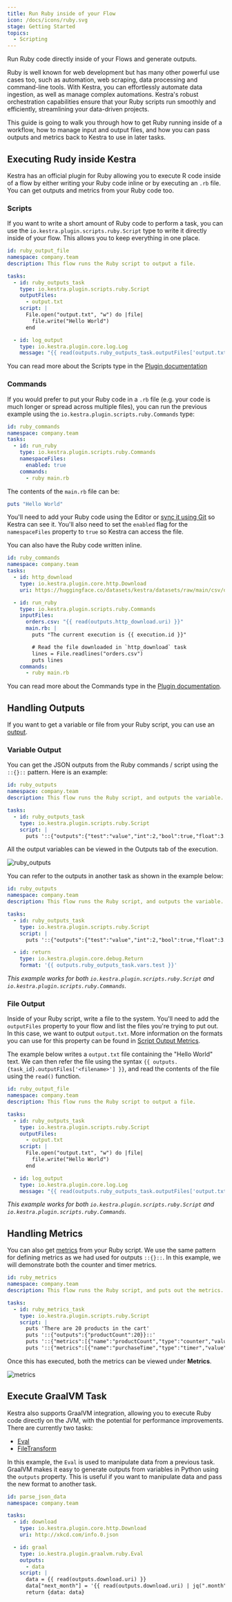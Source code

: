 ```yaml
---
title: Run Ruby inside of your Flow
icon: /docs/icons/ruby.svg
stage: Getting Started
topics:
  - Scripting
---
```


Run Ruby code directly inside of your Flows and generate outputs.

Ruby is well known for web development but has many other powerful use cases too, such as automation, web scraping, data processing and command-line tools. With Kestra, you can effortlessly automate data ingestion, as well as manage complex automations. Kestra's robust orchestration capabilities ensure that your Ruby scripts run smoothly and efficiently, streamlining your data-driven projects.

This guide is going to walk you through how to get Ruby running inside of a workflow, how to manage input and output files, and how you can pass outputs and metrics back to Kestra to use in later tasks.

## Executing Rudy inside Kestra

Kestra has an official plugin for Ruby allowing you to execute R code inside of a flow by either writing your Ruby code inline or by executing an `.rb` file. You can get outputs and metrics from your Ruby code too.


### Scripts

If you want to write a short amount of Ruby code to perform a task, you can use the `io.kestra.plugin.scripts.ruby.Script` type to write it directly inside of your flow. This allows you to keep everything in one place.

```yaml
id: ruby_output_file
namespace: company.team
description: This flow runs the Ruby script to output a file.

tasks:
  - id: ruby_outputs_task
    type: io.kestra.plugin.scripts.ruby.Script
    outputFiles:
      - output.txt
    script: |
      File.open("output.txt", "w") do |file|
        file.write("Hello World")
      end

  - id: log_output
    type: io.kestra.plugin.core.log.Log
    message: "{{ read(outputs.ruby_outputs_task.outputFiles['output.txt']) }}"
```

You can read more about the Scripts type in the [Plugin documentation](/plugins/plugin-script-ruby/io.kestra.plugin.scripts.ruby.script)

### Commands

If you would prefer to put your Ruby code in a `.rb` file (e.g. your code is much longer or spread across multiple files), you can run the previous example using the `io.kestra.plugin.scripts.ruby.Commands` type:

```yaml
id: ruby_commands
namespace: company.team
tasks:
  - id: run_ruby
    type: io.kestra.plugin.scripts.ruby.Commands
    namespaceFiles:
      enabled: true
    commands:
      - ruby main.rb
```

The contents of the `main.rb` file can be:

```ruby
puts "Hello World"
```

You'll need to add your Ruby code using the Editor or [sync it using Git](../version-control-cicd/04.git.md) so Kestra can see it. You'll also need to set the `enabled` flag for the `namespaceFiles` property to `true` so Kestra can access the file.

You can also have the Ruby code written inline.

```yaml
id: ruby_commands
namespace: company.team
tasks:
  - id: http_download
    type: io.kestra.plugin.core.http.Download
    uri: https://huggingface.co/datasets/kestra/datasets/raw/main/csv/orders.csv

  - id: run_ruby
    type: io.kestra.plugin.scripts.ruby.Commands
    inputFiles:
      orders.csv: "{{ read(outputs.http_download.uri) }}"
      main.rb: |
        puts "The current execution is {{ execution.id }}"

        # Read the file downloaded in `http_download` task
        lines = File.readlines("orders.csv")
        puts lines
    commands:
      - ruby main.rb
```

You can read more about the Commands type in the [Plugin documentation](/plugins/plugin-script-ruby/io.kestra.plugin.scripts.ruby.commands).

## Handling Outputs

If you want to get a variable or file from your Ruby script, you can use an [output](../04.workflow-components/06.outputs.md).

### Variable Output

You can get the JSON outputs from the Ruby commands / script using the `::{}::` pattern. Here is an example:

```yaml
id: ruby_outputs
namespace: company.team
description: This flow runs the Ruby script, and outputs the variable.

tasks:
  - id: ruby_outputs_task
    type: io.kestra.plugin.scripts.ruby.Script
    script: |
      puts '::{"outputs":{"test":"value","int":2,"bool":true,"float":3.65}}::'
```

All the output variables can be viewed in the Outputs tab of the execution.

![ruby_outputs](/docs/how-to-guides/ruby/outputs.png)

You can refer to the outputs in another task as shown in the example below:

```yaml
id: ruby_outputs
namespace: company.team
description: This flow runs the Ruby script, and outputs the variable.

tasks:
  - id: ruby_outputs_task
    type: io.kestra.plugin.scripts.ruby.Script
    script: |
      puts '::{"outputs":{"test":"value","int":2,"bool":true,"float":3.65}}::'

  - id: return
    type: io.kestra.plugin.core.debug.Return
    format: '{{ outputs.ruby_outputs_task.vars.test }}'
```

_This example works for both `io.kestra.plugin.scripts.ruby.Script` and `io.kestra.plugin.scripts.ruby.Commands`._

### File Output

Inside of your Ruby script, write a file to the system. You'll need to add the `outputFiles` property to your flow and list the files you're trying to put out. In this case, we want to output `output.txt`. More information on the formats you can use for this property can be found in [Script Output Metrics](../16.scripts/06.outputs-metrics.md).

The example below writes a `output.txt` file containing the "Hello World" text. We can then refer the file using the syntax `{{ outputs.{task_id}.outputFiles['<filename>'] }}`, and read the contents of the file using the `read()` function.

```yaml
id: ruby_output_file
namespace: company.team
description: This flow runs the Ruby script to output a file.

tasks:
  - id: ruby_outputs_task
    type: io.kestra.plugin.scripts.ruby.Script
    outputFiles:
      - output.txt
    script: |
      File.open("output.txt", "w") do |file|
        file.write("Hello World")
      end

  - id: log_output
    type: io.kestra.plugin.core.log.Log
    message: "{{ read(outputs.ruby_outputs_task.outputFiles['output.txt']) }}"
```

_This example works for both `io.kestra.plugin.scripts.ruby.Script` and `io.kestra.plugin.scripts.ruby.Commands`._

## Handling Metrics

You can also get [metrics](../16.scripts/06.outputs-metrics.md#outputs-and-metrics-in-script-and-commands-tasks) from your Ruby script. We use the same pattern for defining metrics as we had used for outputs `::{}::`. In this example, we will demonstrate both the counter and timer metrics.

```yaml
id: ruby_metrics
namespace: company.team
description: This flow runs the Ruby script, and puts out the metrics.

tasks:
  - id: ruby_metrics_task
    type: io.kestra.plugin.scripts.ruby.Script
    script: |
      puts 'There are 20 products in the cart'
      puts '::{"outputs":{"productCount":20}}::'
      puts '::{"metrics":[{"name":"productCount","type":"counter","value":20}]}::'
      puts '::{"metrics":[{"name":"purchaseTime","type":"timer","value":32.44}]}::'
```

Once this has executed, both the metrics can be viewed under **Metrics**.

![metrics](/docs/how-to-guides/ruby/metrics.png)

## Execute GraalVM Task

Kestra also supports GraalVM integration, allowing you to execute Ruby code directly on the JVM, with the potential for performance improvements. There are currently two tasks:
- [Eval](/plugins/plugin-graalvm/ruby/io.kestra.plugin.graalvm.ruby.eval)
- [FileTransform](/plugins/plugin-graalvm/ruby/io.kestra.plugin.graalvm.ruby.filetransform)

In this example, the `Eval` is used to manipulate data from a previous task. GraalVM makes it easy to generate outputs from variables in Python using the `outputs` property. This is useful if you want to manipulate data and pass the new format to another task.

```yaml
id: parse_json_data
namespace: company.team

tasks:
  - id: download
    type: io.kestra.plugin.core.http.Download
    uri: http://xkcd.com/info.0.json

  - id: graal
    type: io.kestra.plugin.graalvm.ruby.Eval
    outputs:
      - data
    script: |
      data = {{ read(outputs.download.uri) }}
      data["next_month"] = '{{ read(outputs.download.uri) | jq(".month") | first }}'.to_i + 1
      return {data: data}
```

